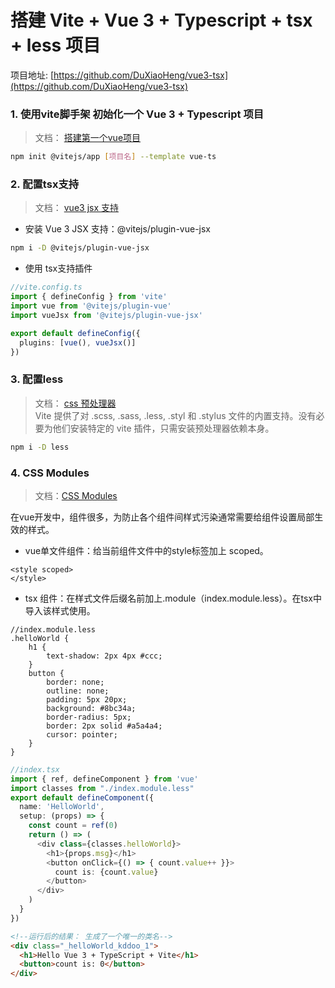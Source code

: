 # 搭建 Vite + Vue 3 + Typescript + tsx + less 项目 

项目地址: [https://github.com/DuXiaoHeng/vue3-tsx](https://github.com/DuXiaoHeng/vue3-tsx)

### 1. 使用vite脚手架 初始化一个 Vue 3 + Typescript 项目
> 文档： [搭建第一个vue项目](https://www.vitejs.net/guide/#%E6%90%AD%E5%BB%BA%E7%AC%AC%E4%B8%80%E4%B8%AA-vite-%E9%A1%B9%E7%9B%AE)
```bash
npm init @vitejs/app [项目名] --template vue-ts
```

### 2. 配置tsx支持
> 文档： [vue3 jsx 支持](https://www.vitejs.net/guide/features.html#vue)
- 安装 Vue 3 JSX 支持：@vitejs/plugin-vue-jsx
```bash
npm i -D @vitejs/plugin-vue-jsx
```
- 使用 tsx支持插件
```ts
//vite.config.ts
import { defineConfig } from 'vite'
import vue from '@vitejs/plugin-vue'
import vueJsx from '@vitejs/plugin-vue-jsx'

export default defineConfig({
  plugins: [vue(), vueJsx()]
})

```
### 3. 配置less
>文档：  [css 预处理器](https://www.vitejs.net/guide/features.html#css-%E9%A2%84%E5%A4%84%E7%90%86%E5%99%A8)  
> Vite 提供了对 .scss, .sass, .less, .styl 和 .stylus 文件的内置支持。没有必要为他们安装特定的 vite 插件，只需安装预处理器依赖本身。
```bash
npm i -D less
```

### 4. CSS Modules
> 文档：[CSS Modules](https://www.vitejs.net/guide/features.html#css-modules)  

在vue开发中，组件很多，为防止各个组件间样式污染通常需要给组件设置局部生效的样式。
- vue单文件组件：给当前组件文件中的style标签加上 scoped。
```
<style scoped>
</style>
```
- tsx 组件：在样式文件后缀名前加上.module（index.module.less）。在tsx中导入该样式使用。
```less
//index.module.less
.helloWorld {
    h1 {
        text-shadow: 2px 4px #ccc;
    }
    button {
        border: none;
        outline: none;
        padding: 5px 20px;
        background: #8bc34a;
        border-radius: 5px;
        border: 2px solid #a5a4a4;
        cursor: pointer;
    }
}
```
```ts
//index.tsx
import { ref, defineComponent } from 'vue'
import classes from "./index.module.less"
export default defineComponent({
  name: 'HelloWorld',
  setup: (props) => {
    const count = ref(0)
    return () => (
      <div class={classes.helloWorld}>
        <h1>{props.msg}</h1>
        <button onClick={() => { count.value++ }}>
          count is: {count.value}
        </button>
      </div>
    )
  }
})

```
```html
<!--运行后的结果： 生成了一个唯一的类名-->
<div class="_helloWorld_kddoo_1">
  <h1>Hello Vue 3 + TypeScript + Vite</h1>
  <button>count is: 0</button>
</div>
```